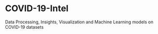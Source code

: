 # COVID-19-Intel
Data Processing, Insights, Visualization and Machine Learning models on COVID-19 datasets
